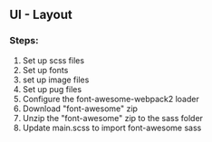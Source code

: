 ## UI - Layout

### Steps:
1. Set up scss files
2. Set up fonts
3. set up image files
4. Set up pug files
6. Configure the font-awesome-webpack2 loader 
7. Download "font-awesome" zip
8. Unzip the "font-awesome" zip to the sass folder
9. Update main.scss to import font-awesome sass 







